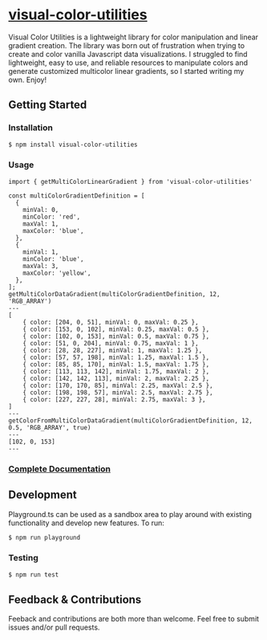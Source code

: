 # [visual-color-utilities](https://visual-color-utilities-doc.vercel.app/)

Visual Color Utilities is a lightweight library for color manipulation and linear gradient creation. The library was born out of frustration when trying to create and color vanilla Javascript data visualizations. I struggled to find lightweight, easy to use, and reliable resources to manipulate colors and generate customized multicolor linear gradients, so I started writing my own. Enjoy!

## Getting Started


### Installation
```bash
$ npm install visual-color-utilities
```

### Usage
```js{18-31,34}
import { getMultiColorLinearGradient } from 'visual-color-utilities'

const multiColorGradientDefinition = [
  {
    minVal: 0,
    minColor: 'red',
    maxVal: 1,
    maxColor: 'blue',
  },
  {
    minVal: 1,
    minColor: 'blue',
    maxVal: 3,
    maxColor: 'yellow',
  },
];
getMultiColorDataGradient(multiColorGradientDefinition, 12, 'RGB_ARRAY')
---
[
    { color: [204, 0, 51], minVal: 0, maxVal: 0.25 },
    { color: [153, 0, 102], minVal: 0.25, maxVal: 0.5 },
    { color: [102, 0, 153], minVal: 0.5, maxVal: 0.75 },
    { color: [51, 0, 204], minVal: 0.75, maxVal: 1 },
    { color: [28, 28, 227], minVal: 1, maxVal: 1.25 },
    { color: [57, 57, 198], minVal: 1.25, maxVal: 1.5 },
    { color: [85, 85, 170], minVal: 1.5, maxVal: 1.75 },
    { color: [113, 113, 142], minVal: 1.75, maxVal: 2 },
    { color: [142, 142, 113], minVal: 2, maxVal: 2.25 },
    { color: [170, 170, 85], minVal: 2.25, maxVal: 2.5 },
    { color: [198, 198, 57], minVal: 2.5, maxVal: 2.75 },
    { color: [227, 227, 28], minVal: 2.75, maxVal: 3 },
]
---
getColorFromMultiColorDataGradient(multiColorGradientDefinition, 12, 0.5, 'RGB_ARRAY', true)
---
[102, 0, 153]
---

```

### [Complete Documentation](https://visual-color-utilities-doc.vercel.app/)

## Development

Playground.ts can be used as a sandbox area to play around with existing functionality and develop new features. To run: 

```bash
$ npm run playground
```

### Testing
```bash
$ npm run test
```


## Feedback & Contributions

Feeback and contributions are both more than welcome. Feel free to submit issues and/or pull requests.



